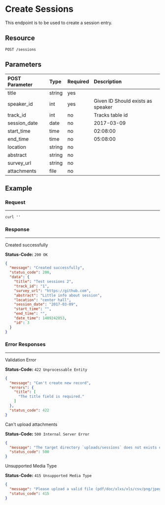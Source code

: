 # Create Sessions

This endpoint is to be used to create a session entry.

## Resource

```
POST /sessions
```

## Parameters

POST Parameter | Type   | Required | Description
:------------ | :----- | :------- | :----------
title         | string | yes      |
speaker_id    | int    | yes      | Given ID Should exists as speaker
track_id      | int    | no       | Tracks table id
session_date  | date   | no       | 2017-03-09
start_time    | time   | no       | 02:08:00
end_time      | time   | no       | 05:08:00
location      | string | no       |
abstract      | string | no       |
survey_url    | string | no       |
attachments   | file   | no       |

## Example

### Request

--------------------------------------------------------------------------------

```curl
curl ''
```

### Response

--------------------------------------------------------------------------------
Created successfully

**Status-Code:** `200 OK`

```json
{
  "message": "Created successfully",
  "status_code": 200,
  "data": {
    "title": "Test sessions 2",
    "track_id": "1",
    "survey_url": "https://github.com",
    "abstract": "Little info about session",
    "location": "center hall",
    "session_date": "2017-03-09",
    "start_time": "",
    "end_time": "",
    "date_time": 1489242853,
    "id": 3
  }
}
```

### Error Responses

--------------------------------------------------------------------------------
Validation Error

**Status-Code:** `422 Unprocessable Entity`

```json
{
  "message": "Can't create new record",
  "errors": {
    "title": [
      "The title field is required."
    ]
  },
  "status_code": 422
}
```

Can't upload attachments

**Status-Code:** `500 Internal Server Error`

```json
{
  "message": "The target directory `uploads/sessions` does not exists or is not writable",
  "status_code": 500
}
```

Unsupported Media Type

**Status-Code:** `415 Unsupported Media Type`

```json
{
  "message": "Please upload a valid file (pdf/doc/xlxs/xls/csv/png/jpeg/gif)",
  "status_code": 415
}
```
